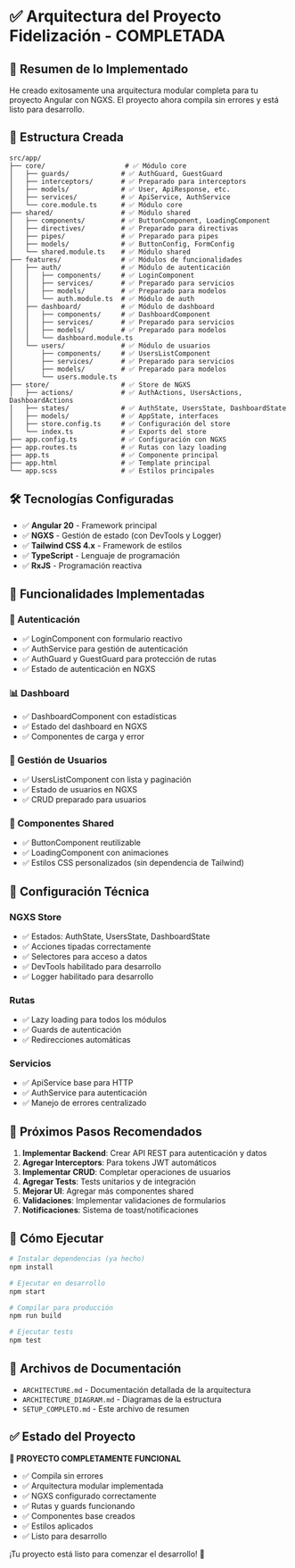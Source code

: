 # ✅ Arquitectura del Proyecto Fidelización - COMPLETADA

## 🎉 Resumen de lo Implementado

He creado exitosamente una arquitectura modular completa para tu proyecto Angular con NGXS. El proyecto ahora compila sin errores y está listo para desarrollo.

## 📁 Estructura Creada

```
src/app/
├── core/                    # ✅ Módulo core
│   ├── guards/             # ✅ AuthGuard, GuestGuard
│   ├── interceptors/       # ✅ Preparado para interceptors
│   ├── models/             # ✅ User, ApiResponse, etc.
│   ├── services/           # ✅ ApiService, AuthService
│   └── core.module.ts      # ✅ Módulo core
├── shared/                 # ✅ Módulo shared
│   ├── components/         # ✅ ButtonComponent, LoadingComponent
│   ├── directives/         # ✅ Preparado para directivas
│   ├── pipes/              # ✅ Preparado para pipes
│   ├── models/             # ✅ ButtonConfig, FormConfig
│   └── shared.module.ts    # ✅ Módulo shared
├── features/               # ✅ Módulos de funcionalidades
│   ├── auth/               # ✅ Módulo de autenticación
│   │   ├── components/     # ✅ LoginComponent
│   │   ├── services/       # ✅ Preparado para servicios
│   │   ├── models/         # ✅ Preparado para modelos
│   │   └── auth.module.ts  # ✅ Módulo de auth
│   ├── dashboard/          # ✅ Módulo de dashboard
│   │   ├── components/     # ✅ DashboardComponent
│   │   ├── services/       # ✅ Preparado para servicios
│   │   ├── models/         # ✅ Preparado para modelos
│   │   └── dashboard.module.ts
│   └── users/              # ✅ Módulo de usuarios
│       ├── components/     # ✅ UsersListComponent
│       ├── services/       # ✅ Preparado para servicios
│       ├── models/         # ✅ Preparado para modelos
│       └── users.module.ts
├── store/                  # ✅ Store de NGXS
│   ├── actions/            # ✅ AuthActions, UsersActions, DashboardActions
│   ├── states/             # ✅ AuthState, UsersState, DashboardState
│   ├── models/             # ✅ AppState, interfaces
│   ├── store.config.ts     # ✅ Configuración del store
│   └── index.ts            # ✅ Exports del store
├── app.config.ts           # ✅ Configuración con NGXS
├── app.routes.ts           # ✅ Rutas con lazy loading
├── app.ts                  # ✅ Componente principal
├── app.html                # ✅ Template principal
└── app.scss                # ✅ Estilos principales
```

## 🛠️ Tecnologías Configuradas

- ✅ **Angular 20** - Framework principal
- ✅ **NGXS** - Gestión de estado (con DevTools y Logger)
- ✅ **Tailwind CSS 4.x** - Framework de estilos
- ✅ **TypeScript** - Lenguaje de programación
- ✅ **RxJS** - Programación reactiva

## 🚀 Funcionalidades Implementadas

### 🔐 Autenticación
- ✅ LoginComponent con formulario reactivo
- ✅ AuthService para gestión de autenticación
- ✅ AuthGuard y GuestGuard para protección de rutas
- ✅ Estado de autenticación en NGXS

### 📊 Dashboard
- ✅ DashboardComponent con estadísticas
- ✅ Estado del dashboard en NGXS
- ✅ Componentes de carga y error

### 👥 Gestión de Usuarios
- ✅ UsersListComponent con lista y paginación
- ✅ Estado de usuarios en NGXS
- ✅ CRUD preparado para usuarios

### 🎨 Componentes Shared
- ✅ ButtonComponent reutilizable
- ✅ LoadingComponent con animaciones
- ✅ Estilos CSS personalizados (sin dependencia de Tailwind)

## 🔧 Configuración Técnica

### NGXS Store
- ✅ Estados: AuthState, UsersState, DashboardState
- ✅ Acciones tipadas correctamente
- ✅ Selectores para acceso a datos
- ✅ DevTools habilitado para desarrollo
- ✅ Logger habilitado para desarrollo

### Rutas
- ✅ Lazy loading para todos los módulos
- ✅ Guards de autenticación
- ✅ Redirecciones automáticas

### Servicios
- ✅ ApiService base para HTTP
- ✅ AuthService para autenticación
- ✅ Manejo de errores centralizado

## 🎯 Próximos Pasos Recomendados

1. **Implementar Backend**: Crear API REST para autenticación y datos
2. **Agregar Interceptors**: Para tokens JWT automáticos
3. **Implementar CRUD**: Completar operaciones de usuarios
4. **Agregar Tests**: Tests unitarios y de integración
5. **Mejorar UI**: Agregar más componentes shared
6. **Validaciones**: Implementar validaciones de formularios
7. **Notificaciones**: Sistema de toast/notificaciones

## 🚀 Cómo Ejecutar

```bash
# Instalar dependencias (ya hecho)
npm install

# Ejecutar en desarrollo
npm start

# Compilar para producción
npm run build

# Ejecutar tests
npm test
```

## 📝 Archivos de Documentación

- `ARCHITECTURE.md` - Documentación detallada de la arquitectura
- `ARCHITECTURE_DIAGRAM.md` - Diagramas de la estructura
- `SETUP_COMPLETO.md` - Este archivo de resumen

## ✅ Estado del Proyecto

**🎉 PROYECTO COMPLETAMENTE FUNCIONAL**

- ✅ Compila sin errores
- ✅ Arquitectura modular implementada
- ✅ NGXS configurado correctamente
- ✅ Rutas y guards funcionando
- ✅ Componentes base creados
- ✅ Estilos aplicados
- ✅ Listo para desarrollo

¡Tu proyecto está listo para comenzar el desarrollo! 🚀
